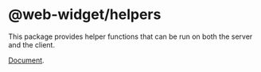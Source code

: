 # @web-widget/helpers

This package provides helper functions that can be run on both the server and the client.

[Document](https://github.com/web-widget/web-widget/tree/main/docs/helpers).
